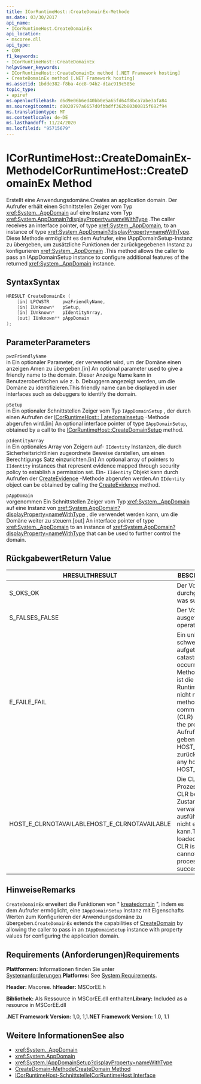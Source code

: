 ```yaml
---
title: ICorRuntimeHost::CreateDomainEx-Methode
ms.date: 03/30/2017
api_name:
- ICorRuntimeHost.CreateDomainEx
api_location:
- mscoree.dll
api_type:
- COM
f1_keywords:
- ICorRuntimeHost::CreateDomainEx
helpviewer_keywords:
- ICorRuntimeHost::CreateDomainEx method [.NET Framework hosting]
- CreateDomainEx method [.NET Framework hosting]
ms.assetid: 1bdde382-f8ba-4cc8-94b2-d1ac919c585e
topic_type:
- apiref
ms.openlocfilehash: d6d9e06b6ed40bb0e5a65fd64f8bca7abe3afa84
ms.sourcegitcommit: d8020797a6657d0fbbdff362b80300815f682f94
ms.translationtype: MT
ms.contentlocale: de-DE
ms.lasthandoff: 11/24/2020
ms.locfileid: "95715679"
---
```

# <a name="icorruntimehostcreatedomainex-method"></a><span data-ttu-id="eb971-102">ICorRuntimeHost::CreateDomainEx-Methode</span><span class="sxs-lookup"><span data-stu-id="eb971-102">ICorRuntimeHost::CreateDomainEx Method</span></span>

<span data-ttu-id="eb971-103">Erstellt eine Anwendungsdomäne.</span><span class="sxs-lookup"><span data-stu-id="eb971-103">Creates an application domain.</span></span> <span data-ttu-id="eb971-104">Der Aufrufer erhält einen Schnittstellen Zeiger vom Typ <xref:System._AppDomain> auf eine Instanz vom Typ <xref:System.AppDomain?displayProperty=nameWithType> .</span><span class="sxs-lookup"><span data-stu-id="eb971-104">The caller receives an interface pointer, of type <xref:System._AppDomain>, to an instance of type <xref:System.AppDomain?displayProperty=nameWithType>.</span></span> <span data-ttu-id="eb971-105">Diese Methode ermöglicht es dem Aufrufer, eine IAppDomainSetup-Instanz zu übergeben, um zusätzliche Funktionen der zurückgegebenen Instanz zu konfigurieren <xref:System._AppDomain> .</span><span class="sxs-lookup"><span data-stu-id="eb971-105">This method allows the caller to pass an IAppDomainSetup instance to configure additional features of the returned <xref:System._AppDomain> instance.</span></span>  
  
## <a name="syntax"></a><span data-ttu-id="eb971-106">Syntax</span><span class="sxs-lookup"><span data-stu-id="eb971-106">Syntax</span></span>  
  
```cpp  
HRESULT CreateDomainEx (  
    [in] LPCWSTR     pwzFriendlyName,  
    [in] IUnknown*   pSetup,  
    [in] IUnknown*   pIdentityArray,  
    [out] IUnknown** pAppDomain  
);  
```  
  
## <a name="parameters"></a><span data-ttu-id="eb971-107">Parameter</span><span class="sxs-lookup"><span data-stu-id="eb971-107">Parameters</span></span>  

 `pwzFriendlyName`  
 <span data-ttu-id="eb971-108">in Ein optionaler Parameter, der verwendet wird, um der Domäne einen anzeigen Amen zu übergeben.</span><span class="sxs-lookup"><span data-stu-id="eb971-108">[in] An optional parameter used to give a friendly name to the domain.</span></span> <span data-ttu-id="eb971-109">Dieser Anzeige Name kann in Benutzeroberflächen wie z. b. Debuggern angezeigt werden, um die Domäne zu identifizieren.</span><span class="sxs-lookup"><span data-stu-id="eb971-109">This friendly name can be displayed in user interfaces such as debuggers to identify the domain.</span></span>  
  
 `pSetup`  
 <span data-ttu-id="eb971-110">in Ein optionaler Schnittstellen Zeiger vom Typ `IAppDomainSetup` , der durch einen Aufrufen der [ICorRuntimeHost:: | atedomainsetup](icorruntimehost-createdomainsetup-method.md) -Methode abgerufen wird.</span><span class="sxs-lookup"><span data-stu-id="eb971-110">[in] An optional interface pointer of type `IAppDomainSetup`, obtained by a call to the [ICorRuntimeHost::CreateDomainSetup](icorruntimehost-createdomainsetup-method.md) method.</span></span>  
  
 `pIdentityArray`  
 <span data-ttu-id="eb971-111">in Ein optionales Array von Zeigern auf- `IIdentity` Instanzen, die durch Sicherheitsrichtlinien zugeordnete Beweise darstellen, um einen Berechtigungs Satz einzurichten.</span><span class="sxs-lookup"><span data-stu-id="eb971-111">[in] An optional array of pointers to `IIdentity` instances that represent evidence mapped through security policy to establish a permission set.</span></span> <span data-ttu-id="eb971-112">Ein- `IIdentity` Objekt kann durch Aufrufen der [CreateEvidence](icorruntimehost-createevidence-method.md) -Methode abgerufen werden.</span><span class="sxs-lookup"><span data-stu-id="eb971-112">An `IIdentity` object can be obtained by calling the [CreateEvidence](icorruntimehost-createevidence-method.md) method.</span></span>  
  
 `pAppDomain`  
 <span data-ttu-id="eb971-113">vorgenommen Ein Schnittstellen Zeiger vom Typ <xref:System._AppDomain> auf eine Instanz von <xref:System.AppDomain?displayProperty=nameWithType> , die verwendet werden kann, um die Domäne weiter zu steuern.</span><span class="sxs-lookup"><span data-stu-id="eb971-113">[out] An interface pointer of type <xref:System._AppDomain> to an instance of <xref:System.AppDomain?displayProperty=nameWithType> that can be used to further control the domain.</span></span>  
  
## <a name="return-value"></a><span data-ttu-id="eb971-114">Rückgabewert</span><span class="sxs-lookup"><span data-stu-id="eb971-114">Return Value</span></span>  
  
|<span data-ttu-id="eb971-115">HRESULT</span><span class="sxs-lookup"><span data-stu-id="eb971-115">HRESULT</span></span>|<span data-ttu-id="eb971-116">BESCHREIBUNG</span><span class="sxs-lookup"><span data-stu-id="eb971-116">Description</span></span>|  
|-------------|-----------------|  
|<span data-ttu-id="eb971-117">S_OK</span><span class="sxs-lookup"><span data-stu-id="eb971-117">S_OK</span></span>|<span data-ttu-id="eb971-118">Der Vorgang wurde durchgeführt.</span><span class="sxs-lookup"><span data-stu-id="eb971-118">The operation was successful.</span></span>|  
|<span data-ttu-id="eb971-119">S_FALSE</span><span class="sxs-lookup"><span data-stu-id="eb971-119">S_FALSE</span></span>|<span data-ttu-id="eb971-120">Der Vorgang konnte nicht ausgeführt werden.</span><span class="sxs-lookup"><span data-stu-id="eb971-120">The operation failed to complete.</span></span>|  
|<span data-ttu-id="eb971-121">E_FAIL</span><span class="sxs-lookup"><span data-stu-id="eb971-121">E_FAIL</span></span>|<span data-ttu-id="eb971-122">Ein unbekannter, schwerwiegender Fehler ist aufgetreten.</span><span class="sxs-lookup"><span data-stu-id="eb971-122">An unknown, catastrophic failure occurred.</span></span> <span data-ttu-id="eb971-123">Wenn eine Methode E_FAIL zurückgibt, ist die Common Language Runtime (CLR) im Prozess nicht mehr verwendbar.</span><span class="sxs-lookup"><span data-stu-id="eb971-123">If a method returns E_FAIL, the common language runtime (CLR) is no longer usable in the process.</span></span> <span data-ttu-id="eb971-124">Nachfolgende Aufrufe von Hosting-APIs geben HOST_E_CLRNOTAVAILABLE zurück.</span><span class="sxs-lookup"><span data-stu-id="eb971-124">Subsequent calls to any hosting APIs return HOST_E_CLRNOTAVAILABLE.</span></span>|  
|<span data-ttu-id="eb971-125">HOST_E_CLRNOTAVAILABLE</span><span class="sxs-lookup"><span data-stu-id="eb971-125">HOST_E_CLRNOTAVAILABLE</span></span>|<span data-ttu-id="eb971-126">Die CLR wurde nicht in einen Prozess geladen, oder die CLR befindet sich in einem Zustand, in dem Sie verwalteten Code nicht ausführen oder den-Befehl nicht erfolgreich verarbeiten kann.</span><span class="sxs-lookup"><span data-stu-id="eb971-126">The CLR has not been loaded into a process, or the CLR is in a state in which it cannot run managed code or process the call successfully.</span></span>|  
  
## <a name="remarks"></a><span data-ttu-id="eb971-127">Hinweise</span><span class="sxs-lookup"><span data-stu-id="eb971-127">Remarks</span></span>  

 <span data-ttu-id="eb971-128">`CreateDomainEx` erweitert die Funktionen von " [kreatedomain](icorruntimehost-createdomain-method.md) ", indem es dem Aufrufer ermöglicht, eine `IAppDomainSetup` Instanz mit Eigenschafts Werten zum Konfigurieren der Anwendungsdomäne zu übergeben.</span><span class="sxs-lookup"><span data-stu-id="eb971-128">`CreateDomainEx` extends the capabilities of [CreateDomain](icorruntimehost-createdomain-method.md) by allowing the caller to pass in an `IAppDomainSetup` instance with property values for configuring the application domain.</span></span>  
  
## <a name="requirements"></a><span data-ttu-id="eb971-129">Requirements (Anforderungen)</span><span class="sxs-lookup"><span data-stu-id="eb971-129">Requirements</span></span>  

 <span data-ttu-id="eb971-130">**Plattformen:** Informationen finden Sie unter [Systemanforderungen](../../get-started/system-requirements.md).</span><span class="sxs-lookup"><span data-stu-id="eb971-130">**Platforms:** See [System Requirements](../../get-started/system-requirements.md).</span></span>  
  
 <span data-ttu-id="eb971-131">**Header:** Mscoree. h</span><span class="sxs-lookup"><span data-stu-id="eb971-131">**Header:** MSCorEE.h</span></span>  
  
 <span data-ttu-id="eb971-132">**Bibliothek:** Als Ressource in MSCorEE.dll enthalten</span><span class="sxs-lookup"><span data-stu-id="eb971-132">**Library:** Included as a resource in MSCorEE.dll</span></span>  
  
 <span data-ttu-id="eb971-133">**.NET Framework Version:** 1,0, 1,1</span><span class="sxs-lookup"><span data-stu-id="eb971-133">**.NET Framework Version:** 1.0, 1.1</span></span>  
  
## <a name="see-also"></a><span data-ttu-id="eb971-134">Weitere Informationen</span><span class="sxs-lookup"><span data-stu-id="eb971-134">See also</span></span>

- <xref:System._AppDomain>
- <xref:System.AppDomain>
- <xref:System.IAppDomainSetup?displayProperty=nameWithType>
- [<span data-ttu-id="eb971-135">CreateDomain-Methode</span><span class="sxs-lookup"><span data-stu-id="eb971-135">CreateDomain Method</span></span>](icorruntimehost-createdomain-method.md)
- [<span data-ttu-id="eb971-136">ICorRuntimeHost-Schnittstelle</span><span class="sxs-lookup"><span data-stu-id="eb971-136">ICorRuntimeHost Interface</span></span>](icorruntimehost-interface.md)
